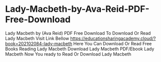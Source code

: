 # Lady-Macbeth-by-Ava-Reid-PDF-Free-Download
Lady Macbeth by (Ava Reid) PDF Free Download
To Download Or Read Lady Macbeth
Visit Link Bellow
https://educationsharingacademy.cloud/?book=202102084-lady-macbeth
Here You Can Download Or Read Free Books
Reading Lady Macbeth
Download Lady Macbeth
PDF/Ebook Lady Macbeth
Now You ready to Read Or Download Lady Macbeth
